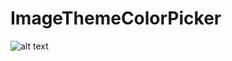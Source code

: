 # ImageThemeColorPicker  
![alt text](https://github.com/kipricker/ImageThemeColorPicker/blob/master/screenshot.png "Screenshot")
